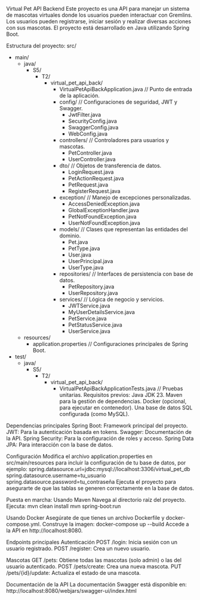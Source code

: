 Virtual Pet API Backend
Este proyecto es una API para manejar un sistema de mascotas virtuales donde los usuarios pueden interactuar con Gremlins. Los usuarios pueden registrarse, iniciar sesión y realizar diversas acciones con sus mascotas. El proyecto está desarrollado en Java utilizando Spring Boot.

Estructura del proyecto:
src/
  - main/
    - java/
      - S5/
        - T2/
          - virtual_pet_api_back/
            - VirtualPetApiBackApplication.java    // Punto de entrada de la aplicación.
            - config/                              // Configuraciones de seguridad, JWT y Swagger.
              - JwtFilter.java
              - SecurityConfig.java
              - SwaggerConfig.java
              - WebConfig.java
            - controllers/                         // Controladores para usuarios y mascotas.
              - PetController.java
              - UserController.java
            - dto/                                 // Objetos de transferencia de datos.
              - LoginRequest.java
              - PetActionRequest.java
              - PetRequest.java
              - RegisterRequest.java
            - exception/                           // Manejo de excepciones personalizadas.
              - AccessDeniedException.java
              - GlobalExceptionHandler.java
              - PetNotFoundException.java
              - UserNotFoundException.java
            - models/                              // Clases que representan las entidades del dominio.
              - Pet.java
              - PetType.java
              - User.java
              - UserPrincipal.java
              - UserType.java
            - repositories/                        // Interfaces de persistencia con base de datos.
              - PetRepository.java
              - UserRepository.java
            - services/                            // Lógica de negocio y servicios.
              - JWTService.java
              - MyUserDetailsService.java
              - PetService.java
              - PetStatusService.java
              - UserService.java
    - resources/
      - application.properties                    // Configuraciones principales de Spring Boot.
  - test/
    - java/
      - S5/
        - T2/
          - virtual_pet_api_back/
            - VirtualPetApiBackApplicationTests.java // Pruebas unitarias.
Requisitos previos:
Java JDK 23.
Maven para la gestión de dependencias.
Docker (opcional, para ejecutar en contenedor).
Una base de datos SQL configurada (como MySQL).

Dependencias principales
Spring Boot: Framework principal del proyecto.
JWT: Para la autenticación basada en tokens.
Swagger: Documentación de la API.
Spring Security: Para la configuración de roles y acceso.
Spring Data JPA: Para interacción con la base de datos.

Configuración
Modifica el archivo application.properties en src/main/resources para incluir la configuración de tu base de datos, por ejemplo:
spring.datasource.url=jdbc:mysql://localhost:3306/virtual_pet_db
spring.datasource.username=tu_usuario
spring.datasource.password=tu_contraseña
Ejecuta el proyecto para asegurarte de que las tablas se generen correctamente en la base de datos.

Puesta en marcha:
Usando Maven
Navega al directorio raíz del proyecto.
Ejecuta:
mvn clean install
mvn spring-boot:run

Usando Docker
Asegúrate de que tienes un archivo Dockerfile y docker-compose.yml.
Construye la imagen:
docker-compose up --build
Accede a la API en http://localhost:8080.

Endpoints principales
Autenticación
POST /login: Inicia sesión con un usuario registrado.
POST /register: Crea un nuevo usuario.

Mascotas
GET /pets: Obtiene todas las mascotas (solo admin) o las del usuario autenticado.
POST /pets/create: Crea una nueva mascota.
PUT /pets/{id}/update: Actualiza el estado de una mascota.

Documentación de la API
La documentación Swagger está disponible en: http://localhost:8080/webjars/swagger-ui/index.html
